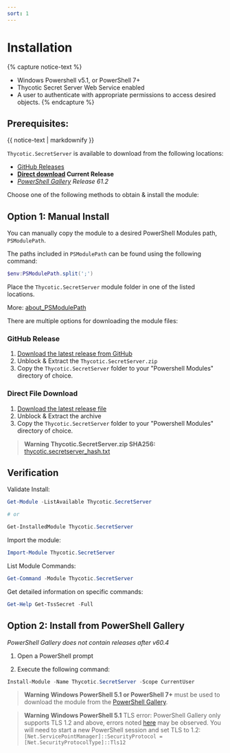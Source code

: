 ```yaml
---
sort: 1
---
```


# Installation

{% capture notice-text %}
- Windows Powershell v5.1, or PowerShell 7+
- Thycotic Secret Server Web Service enabled
- A user to authenticate with appropriate permissions to access desired objects.
{% endcapture %}

<div class="notice--info">
  <h2>Prerequisites:</h2>
  {{ notice-text | markdownify }}
</div>

`Thycotic.SecretServer` is available to download from the following locations:

- [GitHub Releases](https://github.com/thycotic-ps/thycotic.secretserver/releases/latest)
- **[Direct download](https://downloads.marketplace.delinea.com/integrations/Downloads/PowershellModule/0.61.2/Thycotic.SecretServer.zip) Current Release**
- *[PowerShell Gallery](https://www.powershellgallery.com/packages/Thycotic.SecretServer/) Release 61.2*

Choose one of the following methods to obtain & install the module:

## Option 1: Manual Install

You can manually copy the module to a desired PowerShell Modules path, `PSModulePath`.

The paths included in `PSModulePath` can be found using the following command:

```powershell
$env:PSModulePath.split(';')
```

Place the `Thycotic.SecretServer` module folder in one of the listed locations.

More: [about_PSModulePath](https://docs.microsoft.com/en-us/powershell/module/microsoft.powershell.core/about/about_psmodulepath)

There are multiple options for downloading the module files:


### GitHub Release

1. [Download the latest release from GitHub](https://github.com/thycotic-ps/thycotic.secretserver/releases/latest)
2. Unblock & Extract the `Thycotic.SecretServer.zip`
3. Copy the `Thycotic.SecretServer` folder to your "Powershell Modules" directory of choice.

### Direct File Download

1. [Download the latest release file](https://downloads.marketplace.delinea.com/integrations/Downloads/PowershellModule/0.61.2/Thycotic.SecretServer.zip)
2. Unblock & Extract the archive
3. Copy the `Thycotic.SecretServer` folder to your "Powershell Modules" directory of choice.

> **Warning** **Thycotic.SecretServer.zip SHA256:** [thycotic.secretserver_hash.txt](https://thyproservices.z20.web.core.windows.net/Thycotic.SecretServer_hash.txt)

## Verification

Validate Install:

```powershell
Get-Module -ListAvailable Thycotic.SecretServer

# or

Get-InstalledModule Thycotic.SecretServer
```

Import the module:

```powershell
Import-Module Thycotic.SecretServer
```

List Module Commands:

```powershell
Get-Command -Module Thycotic.SecretServer
```

Get detailed information on specific commands:

```powershell
Get-Help Get-TssSecret -Full
```
## Option 2: Install from PowerShell Gallery

*PowerShell Gallery does not contain releases after v60.4*

1. Open a PowerShell prompt

2. Execute the following command:

```powershell
Install-Module -Name Thycotic.SecretServer -Scope CurrentUser
```

> **Warning** **Windows PowerShell 5.1 or PowerShell 7+** must be used to download the module from the [PowerShell Gallery](https://www.powershellgallery.com/packages/Thycotic.SecretServer/).

> **Warning** **Windows PowerShell 5.1** TLS error: PowerShell Gallery only supports TLS 1.2 and above, errors noted [here](https://devblogs.microsoft.com/powershell/powershell-gallery-tls-support/#errors-i-might-see) may be observed. You will need to start a new PowerShell session and set TLS to 1.2: `[Net.ServicePointManager]::SecurityProtocol = [Net.SecurityProtocolType]::Tls12`
